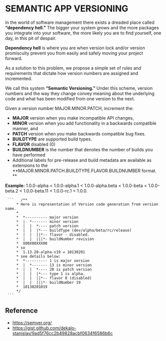 # SEMANTIC APP VERSIONING

In the world of software management there exists a dreaded place called **“dependency hell.”** The bigger your system grows and the more packages you integrate into your software, the more likely you are to find yourself, one day, in this pit of despair. 

**Dependency hell** is where you are when version lock and/or version promiscuity prevent you from easily and safely moving your project forward. 

As a solution to this problem, we propose a simple set of rules and requirements that dictate how version numbers are assigned and incremented. 

We call this system **“Semantic Versioning.”** Under this scheme, version numbers and the way they change convey meaning about the underlying code and what has been modified from one version to the next. 

Given a version number MAJOR.MINOR.PATCH, increment the: 

* **MAJOR** version when you make incompatible API changes, 
* **MINOR** version when you add functionality in a backwards compatible manner, and 
* **PATCH** version when you make backwards compatible bug fixes. 
* **BUILDTYPE** are supported build types.  
* **FLAVOR**  disabled (0) 
* **BUILDNUMBER** is the number that denotes the number of builds you have performed 
* Additional labels for pre-release and build metadata are available as extensions to the **MAJOR.MINOR.PATCH.BUILDTYPE.FLAVOR.BUILDNUMBER format. **

**Example:** 1.0.0-alpha < 1.0.0-alpha.1 < 1.0.0-alpha.beta < 1.0.0-beta < 1.0.0-beta.2 < 1.0.0-beta.11 < 1.0.0-rc.1 < 1.0.0. 

     ```   /**
         * Here is representation of Version code generation from version name.
         *
         *  *---------- major version
         *  |  *------- minor version
         *  |  |  *---- patch version
         *  |  |  |*--- buildType (dev/alpha/beta/rc/release)
         *  |  |  ||*-- flavor - disabled.
         *  |  |  |||*- buildNumber revision
         *  X00X00XXX00
         * so
         *  1.13.20-alpha-v19 = 10130201
         * see details below:
         *  *---------- 1 is major version
         *  |  *------- 13 is minor version
         *  |  |  *---- 20 is patch version
         *  |  |  |*--- type 1 is alpha.
         *  |  |  ||*-- flavor 0 (disabled)
         *  |  |  |||*- buildNumber 19
         *  10130201019
         */
     ```   
     
**Reference** 
------------------
* https://semver.org/
* https://gist.github.com/dekalo-stanislav/9ad5f76cc2b49828acbf0634f6586b6c
